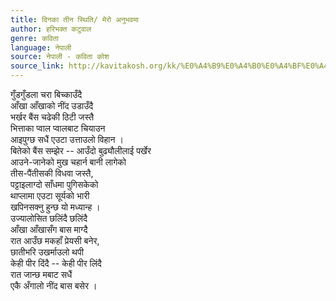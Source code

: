 ```yaml
---
title: दिनका तीन स्थिति/ मेरो अनुभवमा
author: हरिभक्त कटुवाल
genre: कविता
language: नेपाली
source: नेपाली - कविता कोश
source_link: http://kavitakosh.org/kk/%E0%A4%B9%E0%A4%B0%E0%A4%BF%E0%A4%AD%E0%A4%95%E0%A5%8D%E0%A4%A4_%E0%A4%95%E0%A4%9F%E0%A5%81%E0%A4%B5%E0%A4%BE%E0%A4%B2
---
```


गुँडगुँडला चरा बिच्काउँदै  
आँखा आँखाको नींद उडाउँदै  
भर्खर बैंस चढेकी ठिटी जस्तै  
भित्ताका प्वाल प्वालबाट चियाउन  
आइपुग्छ सधैं एउटा उत्ताउलो विहान ।  
बितेको बैंस सम्झेर -- आउँदो बुढ्यौलीलाई पर्खेर  
आउने-जानेको मुख चहार्न बानी लागेको  
तीस-पैंतीसकी विधवा जस्तै,  
पट्टाइलाग्दो साँधमा पुगिसकेको  
थाप्लामा एउटा सूर्यको भारी  
खपिनसक्नु हुन्छ यो मध्यान्ह ।  
उज्यालोसित छलिंदै छलिंदै  
आँखा आँखासँग बास माग्दै  
रात आउँछ मकहाँ प्रेयसी बनेर,  
छातीभरि उखर्माउलो थपी  
केही पीर दिंदै -- केही पीर लिंदै  
रात जान्छ मबाट सधैं  
एकै अँगालो नींद बास बसेर ।
